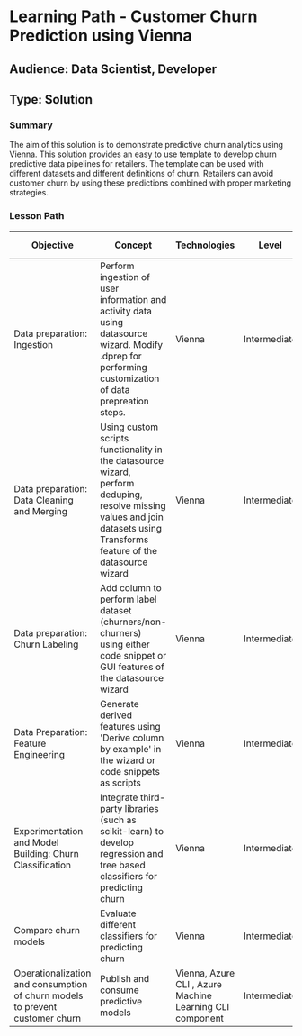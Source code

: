 # Learning Path - Customer Churn Prediction using Vienna

## Audience: Data Scientist, Developer
## Type: Solution

### Summary
The aim of this solution is to demonstrate predictive churn analytics using Vienna. This solution provides an easy to use template to develop churn predictive data pipelines for retailers. The template can be used with different datasets and different definitions of churn. Retailers can avoid customer churn by using these predictions combined with proper marketing strategies. 


### Lesson Path

| Objective |	Concept	| Technologies | Level | Pre-Requisites | Ignite Deliverable
| --- |	---	| --- | ---  | ---  | --- 
| Data preparation: Ingestion | Perform ingestion of user information and activity data using datasource wizard. Modify .dprep for performing customization of data prepreation steps.| Vienna | Intermediate | Python | Tutorial
| Data preparation: Data Cleaning and Merging | Using custom scripts functionality in the datasource wizard, perform deduping, resolve missing values and join datasets using Transforms feature of the datasource wizard | Vienna | Intermediate | Python | Tutorial
| Data preparation: Churn Labeling | Add column to perform label dataset (churners/non-churners) using either code snippet or GUI features of the datasource wizard | Vienna | Intermediate | Python | Tutorial
| Data Preparation: Feature Engineering | Generate derived features using 'Derive column by example' in the wizard or code snippets as scripts | Vienna | Intermediate | Python | Tutorial
| Experimentation and Model Building: Churn Classification | Integrate third-party libraries (such as scikit-learn) to develop regression and tree based classifiers for predicting churn | Vienna | Intermediate | Python (including external libraries) | Tutorial
| Compare churn models | Evaluate different classifiers for predicting churn | Vienna | Intermediate | Python (including external libraries) | Tutorial
| Operationalization and consumption of churn models to prevent customer churn| Publish and consume predictive models | Vienna, Azure CLI , Azure Machine Learning CLI component | Intermediate | Python (including external libraries) | Tutorial
